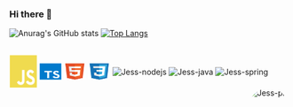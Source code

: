 ### Hi there 👋

![Anurag's GitHub stats](https://github-readme-stats.vercel.app/api?username=JesscMendesr&count_private=true&show_icons=true&theme=tokyonight&bg_color=00000000&border_color=539bf5&layout=compact$height=200
)
[![Top Langs](https://github-readme-stats.vercel.app/api/top-langs/?username=JesscMendesr&layout=compact&theme=tokyonight&bg_color=00000000&border_color=539bf5)](https://github.com/JesscMendesr/github-readme-stats)

<div style="display: inline_block"><br>
  <img align="center" alt="Jess-Js" height="60" width="50" src="https://raw.githubusercontent.com/devicons/devicon/master/icons/javascript/javascript-plain.svg">
  <img align="center" alt="Jess-Ts" height="30" width="40" src="https://raw.githubusercontent.com/devicons/devicon/master/icons/typescript/typescript-plain.svg">
  <img align="center" alt="Jess-HTML" height="30" width="40" src="https://raw.githubusercontent.com/devicons/devicon/master/icons/html5/html5-original.svg">
  <img align="center" alt="Jess-CSS" height="30" width="40" src="https://raw.githubusercontent.com/devicons/devicon/master/icons/css3/css3-original.svg">
  <img align="center" alt="Jess-nodejs" height="30" width="40" src="https://cdn.jsdelivr.net/gh/devicons/devicon/icons/nodejs/nodejs-original-wordmark.svg">
  <img align="center" alt="Jess-java" height="30" width="40" src="https://cdn.jsdelivr.net/gh/devicons/devicon/icons/java/java-original.svg">
  <img align="center" alt="Jess-spring" height="30" width="40" src="https://cdn.jsdelivr.net/gh/devicons/devicon/icons/spring/spring-original-wordmark.svg">
  <img align="right" alt="Jess-pic" height="250" style="border-radius:50px;" src="https://www.imagemhost.com.br/images/2023/04/08/download20230406194624.png" alt="download20230406194624.png" border="0">
</div>

